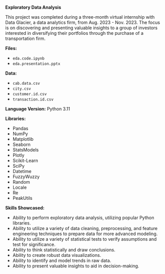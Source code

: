 
**Exploratory Data Analysis**

This project was completed during a three-month virtual internship with Data Glacier, a data analytics firm, from Aug. 2023 - Nov. 2023. The focus is on discovering and presenting valuable insights to a group of investors interested in diversifying their portfolios through the purchase of a transportation firm.

**Files:** 
- `eda.code.ipynb`
- `eda.presentation.pptx`

**Data:** 
- `cab.data.csv`
- `city.csv`
- `customer.id.csv`
- `transaction.id.csv`

**Language Version:** Python 3.11

**Libraries:** 
- Pandas
- NumPy
- Matplotlib
- Seaborn
- StatsModels
- Plotly
- Scikit-Learn
- SciPy
- Datetime
- FuzzyWuzzy
- Random
- Locale
- Re
- PeakUtils

**Skills Showcased:**
- Ability to perform exploratory data analysis, utilizing popular Python libraries.
- Ability to utilize a variety of data cleaning, preprocessing, and feature engineering techniques to prepare data for more advanced modeling.
- Ability to utilize a variety of statistical tests to verify assumptions and test for significance.
- Ability to think statistically and draw conclusions.
- Ability to create robust data visualizations.
- Ability to identify and model trends in raw data.
- Ability to present valuable insights to aid in decision-making.

